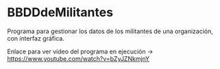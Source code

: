 # BBDDdeMilitantes

Programa para gestionar los datos de los militantes de una organización, con interfaz gráfica.

Enlace para ver vídeo del programa en ejecución -> https://www.youtube.com/watch?v=bZyJZNkmjnY
